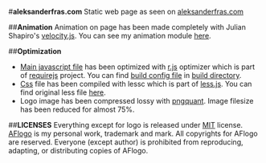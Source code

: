 #**aleksanderfras.com**
Static web page as seen on [aleksanderfras.com](http://goo.gl/gCEHKJ)

##**Animation**
Animation on page has been made completely with Julian Shapiro's [velocity.js](https://github.com/julianshapiro/velocity).
You can see my animation module [here](https://github.com/AlFra432/aleksanderfras.com/blob/master/js/afnimation.js).

##**Optimization**
- [Main javascript file](https://github.com/AlFra432/aleksanderfras.com/blob/master/build/all.min.js) has been optimized with [r.js](https://github.com/jrburke/r.js) optimizer which is part of [requirejs](https://github.com/jrburke/requirejs) project. You can find [build config file](https://github.com/AlFra432/aleksanderfras.com/blob/master/build/build.js) in [build directory](https://github.com/AlFra432/aleksanderfras.com/tree/master/build).
- [Css](https://github.com/AlFra432/aleksanderfras.com/blob/master/less/style.min.css) file has been compiled with lessc which is part of [less.js](https://github.com/less/less.js/). You can find original less file [here](https://github.com/AlFra432/aleksanderfras.com/blob/master/less/style.less).
- Logo image has been compressed lossy with [pngquant](https://github.com/pornel/pngquant). Image filesize has been reduced for almost 75%.

##**LICENSES**
Everything except for logo is released under [MIT](http://opensource.org/licenses/MIT) license. [AFlogo](https://github.com/AlFra432/aleksanderfras.com/blob/master/images/logo/aflogo-o.png) is my personal work, trademark and mark. All copyrights for AFlogo are reserved. Everyone (except author) is prohibited from reproducing, adapting, or distributing copies of AFlogo. 